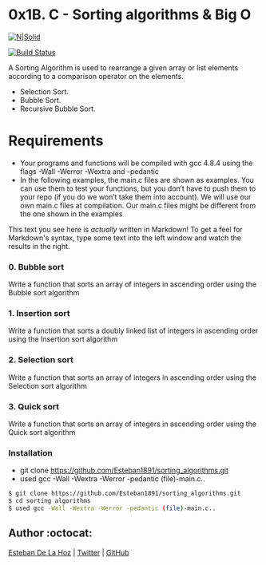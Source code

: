 # 0x1B. C - Sorting algorithms & Big O

[![N|Solid](https://www.cs.cmu.edu/~adamchik/15-121/lectures/Sorting%20Algorithms/pix/bubbleSort.bmp)](https://nodesource.com/products/nsolid)

[![Build Status](https://brilliant.org/wiki/sorting-algorithms/)](https://www.geeksforgeeks.org/sorting-algorithms/)

A Sorting Algorithm is used to rearrange a given array or list elements according to a comparison operator on the elements.

  - Selection Sort.
  - Bubble Sort.
  - Recursive Bubble Sort.

# Requirements

* Your programs and functions will be compiled with gcc 4.8.4 using the flags -Wall -Werror -Wextra and -pedantic
* In the following examples, the main.c files are shown as examples. You can use them to test your functions, but you don’t have to push them to your repo (if you do we won’t take them into account). We will use our own main.c files at compilation. Our main.c files might be different from the one shown in the examples

This text you see here is *actually* written in Markdown! To get a feel for Markdown's syntax, type some text into the left window and watch the results in the right.

### 0. Bubble sort

Write a function that sorts an array of integers in ascending order using the Bubble sort algorithm

### 1. Insertion sort

Write a function that sorts a doubly linked list of integers in ascending order using the Insertion sort algorithm

### 2. Selection sort

Write a function that sorts an array of integers in ascending order using the Selection sort algorithm

### 3. Quick sort

Write a function that sorts an array of integers in ascending order using the Quick sort algorithm

### Installation

* git clone https://github.com/Esteban1891/sorting_algorithms.git
* used gcc -Wall -Wextra -Werror -pedantic (file)-main.c..

```sh
$ git clone https://github.com/Esteban1891/sorting_algorithms.git
$ cd sorting algorithms
$ used gcc -Wall -Wextra -Werror -pedantic (file)-main.c..
```

## Author :octocat:

[Esteban De La Hoz](https://www.linkedin.com/in/esteban-de-la-hoz-romero-b6270017b/) | [Twitter](https://twitter.com/Esteban18911) | [GitHub](https://github.com/Esteban18911)
